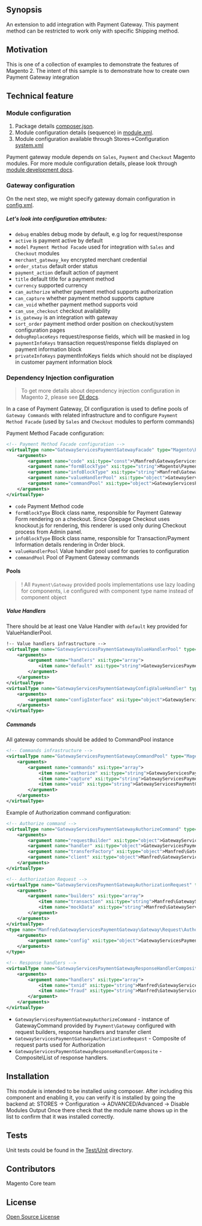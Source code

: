 ## Synopsis
An extension to add integration with Payment Gateway.
This payment method can be restricted to work only with specific Shipping method.

## Motivation
This is one of a collection of examples to demonstrate the features of Magento 2.  The intent of this sample is to demonstrate how to create own Payment Gateway integration

## Technical feature

### Module configuration
1. Package details [composer.json](composer.json).
2. Module configuration details (sequence) in [module.xml](etc/module.xml).
3. Module configuration available through Stores->Configuration [system.xml](etc/adminhtml/system.xml)

Payment gateway module depends on `Sales`, `Payment` and `Checkout` Magento modules.
For more module configuration details, please look through [module development docs](http://devdocs.magento.com/guides/v2.0/extension-dev-guide/module-load-order.html).

### Gateway configuration
On the next step, we might specify gateway domain configuration in [config.xml](etc/config.xml).

##### Let's look into configuration attributes:
 * <code>debug</code> enables debug mode by default, e.g log for request/response
 * <code>active</code> is payment active by default
 * <code>model</code> `Payment Method Facade` used for integration with `Sales` and `Checkout` modules
 * <code>merchant_gateway_key</code> encrypted merchant credential
 * <code>order_status</code> default order status
 * <code>payment_action</code> default action of payment
 * <code>title</code> default title for a payment method
 * <code>currency</code> supported currency
 * <code>can_authorize</code> whether payment method supports authorization
 * <code>can_capture</code> whether payment method supports capture
 * <code>can_void</code> whether payment method supports void
 * <code>can_use_checkout</code> checkout availability
 * <code>is_gateway</code> is an integration with gateway
 * <code>sort_order</code> payment method order position on checkout/system configuration pages
 * <code>debugReplaceKeys</code> request/response fields, which will be masked in log
 * <code>paymentInfoKeys</code> transaction request/response fields displayed on payment information block
 * <code>privateInfoKeys</code> paymentInfoKeys fields which should not be displayed in customer payment information block

### Dependency Injection configuration
> To get more details about dependency injection configuration in Magento 2, please see [DI docs](http://devdocs.magento.com/guides/v2.0/extension-dev-guide/depend-inj.html).

In a case of Payment Gateway, DI configuration is used to define pools of `Gateway Commands` with related infrastructure and to configure `Payment Method Facade` (used by `Sales` and `Checkout` modules to perform commands)

Payment Method Facade configuration:
```xml
<!-- Payment Method Facade configuration -->
<virtualType name="GatewayServicesPaymentGatewayFacade" type="Magento\Payment\Model\Method\Adapter">
    <arguments>
        <argument name="code" xsi:type="const">\Manfred\GatewayServicesPaymentGateway\Model\Ui\ConfigProvider::CODE</argument>
        <argument name="formBlockType" xsi:type="string">Magento\Payment\Block\Form</argument>
        <argument name="infoBlockType" xsi:type="string">Manfred\GatewayServicesPaymentGateway\Block\Info</argument>
        <argument name="valueHandlerPool" xsi:type="object">GatewayServicesPaymentGatewayValueHandlerPool</argument>
        <argument name="commandPool" xsi:type="object">GatewayServicesPaymentGatewayCommandPool</argument>
    </arguments>
</virtualType>
```
 * <code>code</code> Payment Method code
 * <code>formBlockType</code> Block class name, responsible for Payment Gateway Form rendering on a checkout.
  Since Opepage Checkout uses knockout.js for rendering, this renderer is used only during Checkout process from Admin panel.
 * <code>infoBlockType</code> Block class name, responsible for Transaction/Payment Information details rendering in Order block.
 * <code>valueHandlerPool</code> Value handler pool used for queries to configuration
 * <code>commandPool</code> Pool of Payment Gateway commands


#### Pools
> ! All `Payment\Gateway` provided pools implementations use lazy loading for components, i.e configured with component type name instead of component object

##### Value Handlers
There should be at least one Value Handler with `default` key provided for ValueHandlerPool.

```xml
!-- Value handlers infrastructure -->
<virtualType name="GatewayServicesPaymentGatewayValueHandlerPool" type="Magento\Payment\Gateway\Config\ValueHandlerPool">
    <arguments>
        <argument name="handlers" xsi:type="array">
            <item name="default" xsi:type="string">GatewayServicesPaymentGatewayConfigValueHandler</item>
        </argument>
    </arguments>
</virtualType>
<virtualType name="GatewayServicesPaymentGatewayConfigValueHandler" type="Magento\Payment\Gateway\Config\ConfigValueHandler">
    <arguments>
        <argument name="configInterface" xsi:type="object">GatewayServicesPaymentGatewayConfig</argument>
    </arguments>
</virtualType>
```

##### Commands
All gateway commands should be added to CommandPool instance
```xml
<!-- Commands infrastructure -->
<virtualType name="GatewayServicesPaymentGatewayCommandPool" type="Magento\Payment\Gateway\Command\CommandPool">
    <arguments>
        <argument name="commands" xsi:type="array">
            <item name="authorize" xsi:type="string">GatewayServicesPaymentGatewayAuthorizeCommand</item>
            <item name="capture" xsi:type="string">GatewayServicesPaymentGatewayCaptureCommand</item>
            <item name="void" xsi:type="string">GatewayServicesPaymentGatewayVoidCommand</item>
        </argument>
    </arguments>
</virtualType>
```

Example of Authorization command configuration:
```xml
<!-- Authorize command -->
<virtualType name="GatewayServicesPaymentGatewayAuthorizeCommand" type="Magento\Payment\Gateway\Command\GatewayCommand">
    <arguments>
        <argument name="requestBuilder" xsi:type="object">GatewayServicesPaymentGatewayAuthorizationRequest</argument>
        <argument name="handler" xsi:type="object">GatewayServicesPaymentGatewayResponseHandlerComposite</argument>
        <argument name="transferFactory" xsi:type="object">Manfred\GatewayServicesPaymentGateway\Gateway\Http\TransferFactory</argument>
        <argument name="client" xsi:type="object">Manfred\GatewayServicesPaymentGateway\Gateway\Http\Client\ClientMock</argument>
    </arguments>
</virtualType>

<!-- Authorization Request -->
<virtualType name="GatewayServicesPaymentGatewayAuthorizationRequest" type="Magento\Payment\Gateway\Request\BuilderComposite">
    <arguments>
        <argument name="builders" xsi:type="array">
            <item name="transaction" xsi:type="string">Manfred\GatewayServicesPaymentGateway\Gateway\Request\AuthorizationRequest</item>
            <item name="mockData" xsi:type="string">Manfred\GatewayServicesPaymentGateway\Gateway\Request\MockDataRequest</item>
        </argument>
    </arguments>
</virtualType>
<type name="Manfred\GatewayServicesPaymentGateway\Gateway\Request\AuthorizationRequest">
    <arguments>
        <argument name="config" xsi:type="object">GatewayServicesPaymentGatewayConfig</argument>
    </arguments>
</type>

<!-- Response handlers -->
<virtualType name="GatewayServicesPaymentGatewayResponseHandlerComposite" type="Magento\Payment\Gateway\Response\HandlerChain">
    <arguments>
        <argument name="handlers" xsi:type="array">
            <item name="txnid" xsi:type="string">Manfred\GatewayServicesPaymentGateway\Gateway\Response\TxnIdHandler</item>
            <item name="fraud" xsi:type="string">Manfred\GatewayServicesPaymentGateway\Gateway\Response\FraudHandler</item>
        </argument>
    </arguments>
</virtualType>
```
* `GatewayServicesPaymentGatewayAuthorizeCommand` - instance of GatewayCommand provided by `Payment\Gateway` configured with request builders, response handlers and transfer client
* `GatewayServicesPaymentGatewayAuthorizationRequest` - Composite of request parts used for Authorization
* `GatewayServicesPaymentGatewayResponseHandlerComposite` - Composite\List of response handlers.

## Installation
This module is intended to be installed using composer.  After including this component and enabling it, you can verify it is installed by going the backend at:
STORES -> Configuration -> ADVANCED/Advanced ->  Disable Modules Output
Once there check that the module name shows up in the list to confirm that it was installed correctly.

## Tests
Unit tests could be found in the [Test/Unit](Test/Unit) directory.

## Contributors
Magento Core team

## License
[Open Source License](LICENSE.txt)